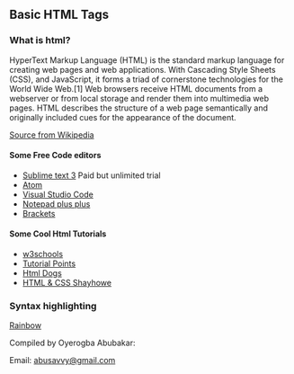 ## Basic HTML Tags

### What is html?

HyperText Markup Language (HTML) is the standard markup language for creating web pages and web applications. With Cascading Style Sheets (CSS), and JavaScript, it forms a triad of cornerstone technologies for the World Wide Web.[1] Web browsers receive HTML documents from a webserver or from local storage and render them into multimedia web pages. HTML describes the structure of a web page semantically and originally included cues for the appearance of the document.

[Source from Wikipedia](https://en.wikipedia.org/wiki/HTML)

#### Some Free Code editors

- [Sublime text 3](https://www.sublimetext.com/3) Paid but unlimited trial
- [Atom](https://atom.io/)
- [Visual Studio Code](https://code.visualstudio.com/)
- [Notepad plus plus](http://notepad-plus-plus.org/)
- [Brackets](http://brackets.io/)

#### Some Cool Html Tutorials

- [w3schools](http://www.w3schools.com/html/)
- [Tutorial Points](https://www.tutorialspoint.com/html/)
- [Html Dogs](http://htmldog.com/guides/html/beginner/)
- [HTML & CSS Shayhowe](http://learn.shayhowe.com/html-css/)

### Syntax highlighting

[Rainbow](https://craig.is/making/rainbows)

Compiled by Oyerogba Abubakar:

Email: abusavvy@gmail.com
